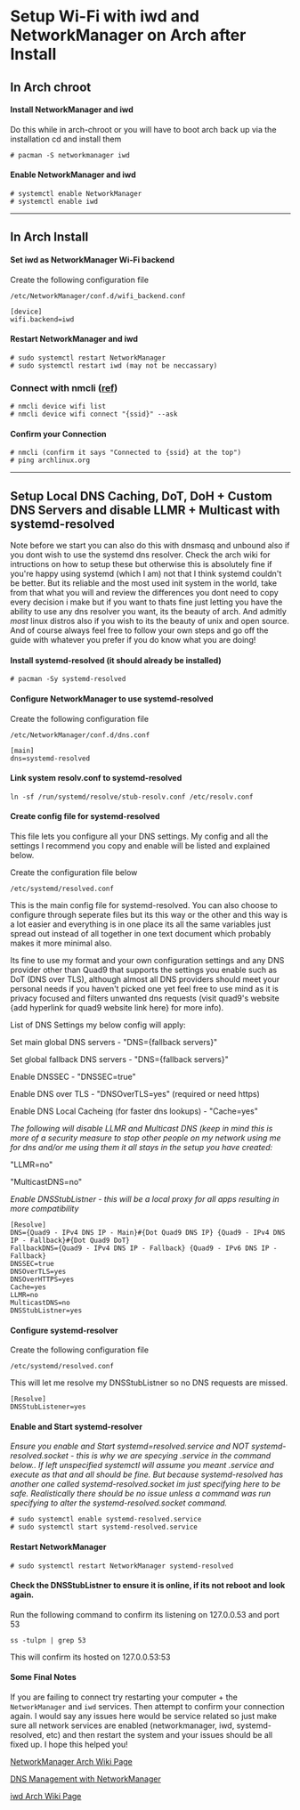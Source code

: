 # Setup Wi-Fi with iwd and NetworkManager on Arch after Install

## In Arch chroot

#### Install NetworkManager and iwd

Do this while in arch-chroot or you will have to boot arch back up via the installation cd and install them

```
# pacman -S networkmanager iwd
```

#### Enable NetworkManager and iwd

```
# systemctl enable NetworkManager
# systemctl enable iwd
```

---

## In Arch Install

#### Set iwd as NetworkManager Wi-Fi backend

Create the following configuration file

`/etc/NetworkManager/conf.d/wifi_backend.conf`

```
[device]
wifi.backend=iwd
```

#### Restart NetworkManager and iwd

```
# sudo systemctl restart NetworkManager
# sudo systemctl restart iwd (may not be neccassary)
```

### Connect with nmcli ([ref](https://wiki.archlinux.org/title/NetworkManager#nmcli_examples))

```
# nmcli device wifi list
# nmcli device wifi connect "{ssid}" --ask
```

#### Confirm your Connection

```
# nmcli (confirm it says "Connected to {ssid} at the top")
# ping archlinux.org
```

---

## Setup Local DNS Caching, DoT, DoH + Custom DNS Servers and disable LLMR + Multicast with systemd-resolved

Note before we start you can also do this with dnsmasq and unbound also if you dont wish to use the systemd dns resolver. Check the arch wiki for intructions on how to setup these but otherwise this is absolutely fine if you're happy using systemd (which I am) not that I think systemd couldn't be better. But its reliable and the most used init system in the world, take from that what you will and review the differences you dont need to copy every decision i make but if you want to thats fine just letting you have the ability to use any dns resolver you want, its the beauty of arch. And admitly *most* linux distros also if you wish to its the beauty of unix and open source. And of course always feel free to follow your own steps and go off the guide with whatever you prefer if you do know what you are doing!

#### Install systemd-resolved (it should already be installed)

```
# pacman -Sy systemd-resolved
```

#### Configure NetworkManager to use systemd-resolved

Create the following configuration file

`/etc/NetworkManager/conf.d/dns.conf`

```
[main]
dns=systemd-resolved
```

#### Link system resolv.conf to systemd-resolved

`ln -sf /run/systemd/resolve/stub-resolv.conf /etc/resolv.conf`

#### Create config file for systemd-resolved

This file lets you configure all your DNS settings.
My config and all the settings I recommend you copy and enable will be listed and explained below.

Create the configuration file below

`/etc/systemd/resolved.conf`

This is the main config file for systemd-resolved. You can also choose to configure through seperate files but its this way or the other and this way is a lot easier and everything is in one place its all the same variables just spread out instead of all together in one text document which probably makes it more minimal also.

Its fine to use my format and your own configuration settings and any DNS provider other than Quad9 that supports the settings you enable such as DoT (DNS over TLS), although almost all DNS providers should meet your personal needs if you haven't picked one yet feel free to use mind as it is privacy focused and filters unwanted dns requests (visit quad9's website {add hyperlink for quad9 website link here} for more info).

List of DNS Settings my below config will apply:

Set main global DNS servers - "DNS={fallback servers}"

Set global fallback DNS servers - "DNS={fallback servers}"

Enable DNSSEC - "DNSSEC=true"

Enable DNS over TLS - "DNSOverTLS=yes" (required or need https)

Enable DNS Local Cacheing (for faster dns lookups) - "Cache=yes"

*The following will disable LLMR and Multicast DNS (keep in mind this is more of a security measure to stop other people on my network using me for dns and/or me using them it all stays in the setup you have created:*

"LLMR=no"

"MulticastDNS=no"

*Enable DNSStubListner - this will be a local proxy for all apps resulting in more compatibility*

```
[Resolve]
DNS={Quad9 - IPv4 DNS IP - Main}#{Dot Quad9 DNS IP} {Quad9 - IPv4 DNS IP - Fallback}#{Dot Quad9 DoT}
FallbackDNS={Quad9 - IPv4 DNS IP - Fallback} {Quad9 - IPv6 DNS IP - Fallback}
DNSSEC=true
DNSOverTLS=yes
DNSOverHTTPS=yes
Cache=yes
LLMR=no
MulticastDNS=no
DNSStubListner=yes
```

#### Configure systemd-resolver

Create the following configuration file

`/etc/systemd/resolved.conf`

This will let me resolve my DNSStubListner so no DNS requests are missed.

```
[Resolve]
DNSStubListener=yes
```

#### Enable and Start systemd-resolver

*Ensure you enable and Start systemd=resolved.service and NOT systemd-resolved.socket - this is why we are specying .service in the command below.. If left unspecified systemctl will assume you meant .service and execute as that and all should be fine. But because systemd-resolved has another one called systemd-resolved.socket im just specifying here to be safe. Realistically there should be no issue unless a command was run specifying to alter the systemd-resolved.socket command.*

```
# sudo systemctl enable systemd-resolved.service
# sudo systemctl start systemd-resolved.service
```

#### Restart NetworkManager

```
# sudo systemctl restart NetworkManager systemd-resolved
```

#### Check the DNSStubListner to ensure it is online, if its not reboot and look again.

Run the following command to confirm its listening on 127.0.0.53 and port 53

`ss -tulpn | grep 53`

This will confirm its hosted on 127.0.0.53:53

#### Some Final Notes

If you are failing to connect try restarting your computer + the `NetworkManager` and `iwd` services. Then attempt to confirm your connection again. I would say any issues here would be service related so just make sure all network services are enabled (networkmanager, iwd, systemd-resolved, etc) and then restart the system and your issues should be all fixed up. I hope this helped you!

[NetworkManager Arch Wiki Page](https://wiki.archlinux.org/title/NetworkManager)

[DNS Management with NetworkManager](https://wiki.archlinux.org/title/NetworkManager#DNS_management)

[iwd Arch Wiki Page](https://wiki.archlinux.org/title/Iwd#iwctl)
